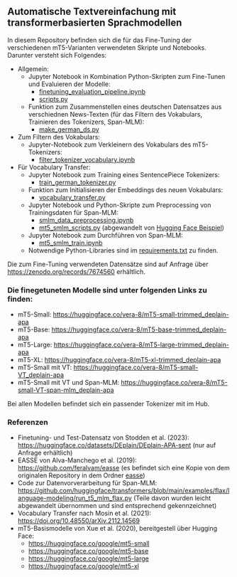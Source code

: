 ## Automatische Textvereinfachung mit transformerbasierten Sprachmodellen

In diesem Repository befinden sich die für das Fine-Tuning der verschiedenen mT5-Varianten verwendeten Skripte und Notebooks.
Darunter versteht sich Folgendes: 
* Allgemein:
  * Jupyter Notebook in Kombination Python-Skripten zum Fine-Tunen und Evaluieren der Modelle: 
    * [finetuning_evaluation_pipeline.ipynb](finetuning_evaluation_pipeline.ipynb)
    * [scripts.py](scripts.py)
  * Funktion zum Zusammenstellen eines deutschen Datensatzes aus verschiednen News-Texten (für das Filtern des Vokabulars, Trainieren des Tokenizers, Span-MLM):
    * [make_german_ds.py](make_german_ds.py)
* Zum Filtern des Vokabulars:
  * Jupyter-Notebook zum Verkleinern des Vokabulars des mT5-Tokenizers:
    * [filter_tokenizer_vocabulary.ipynb](filter_tokenizer_vocabulary.ipynb)
* Für Vocabulary Transfer:
  * Jupyter Notebook zum Training eines SentencePiece Tokenizers: 
    * [train_german_tokenizer.py](train_german_tokenizer.ipynb)
  * Funktion zum Initialisieren der Embeddings des neuen Vokabulars: 
    * [vocabulary_transfer.py](vocabulary_transfer.py)
  * Jupyter Notebook und Python-Skripte zum Preprocessing von Trainingsdaten für Span-MLM:
    * [smlm_data_preprocessing.ipynb](smlm_data_preprocessing.ipynb)
    * [mt5_smlm_scripts.py](mt5_smlm_scripts.py) (abgewandelt von [Hugging Face Beispiel](https://github.com/huggingface/transformers/blob/main/examples/flax/language-modeling/run_t5_mlm_flax.py))
  * Jupyter Notebook zum Durchführen von Span-MLM:
    * [mt5_smlm_train.ipynb](mt5_smlm_train.ipynb)
  * Notwendige Python-Libraries sind im [requirements.txt](requirements.txt) zu finden.

Die zum Fine-Tuning verwendeten Datensätze sind auf Anfrage über https://zenodo.org/records/7674560 erhältlich. 

### Die finegetuneten Modelle sind unter folgenden Links zu finden: 
* mT5-Small: https://huggingface.co/vera-8/mT5-small-trimmed_deplain-apa
* mT5-Base: https://huggingface.co/vera-8/mT5-base-trimmed_deplain-apa
* mT5-Large: https://huggingface.co/vera-8/mT5-large-trimmed_deplain-apa
* mT5-XL: https://huggingface.co/vera-8/mT5-xl-trimmed_deplain-apa
* mT5-Small mit VT: https://huggingface.co/vera-8/mT5-small-VT_deplain-apa
* mT5-Small mit VT und Span-MLM: https://huggingface.co/vera-8/mT5-small-VT-span-mlm_deplain-apa

Bei allen Modellen befindet sich ein passender Tokenizer mit im Hub.

### Referenzen
* Finetuning- und Test-Datensatz von Stodden et al. (2023): https://huggingface.co/datasets/DEplain/DEplain-APA-sent (nur auf Anfrage erhältlich)
* EASSE von Alva-Manchego et al. (2019): https://github.com/feralvam/easse (es befindet sich eine Kopie von dem originalen Repository in dem Ordner [easse](easse))
* Code zur Datenvorverarbeitung für Span-MLM: https://github.com/huggingface/transformers/blob/main/examples/flax/language-modeling/run_t5_mlm_flax.py (Teile davon wurden leicht abgewandelt übernommen und sind entsprechend gekennzeichnet)
* Vocabulary Transfer nach Mosin et al. (2021): https://doi.org/10.48550/arXiv.2112.14569
* mT5-Basismodelle von Xue et al. (2020), bereitgestell über Hugging Face: 
  * https://huggingface.co/google/mt5-small
  * https://huggingface.co/google/mt5-base
  * https://huggingface.co/google/mt5-large
  * https://huggingface.co/google/mt5-xl